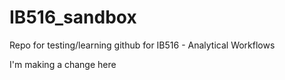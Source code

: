 # IB516_sandbox
Repo for testing/learning github for IB516 - Analytical Workflows

I'm making a change here